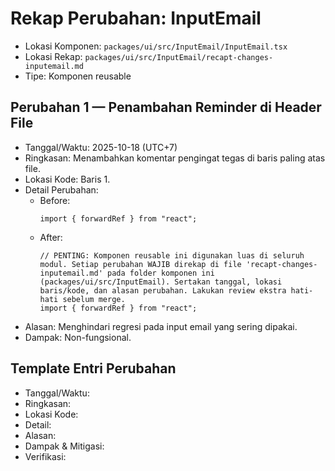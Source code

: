 # Rekap Perubahan: InputEmail

- Lokasi Komponen: `packages/ui/src/InputEmail/InputEmail.tsx`
- Lokasi Rekap: `packages/ui/src/InputEmail/recapt-changes-inputemail.md`
- Tipe: Komponen reusable

## Perubahan 1 — Penambahan Reminder di Header File
- Tanggal/Waktu: 2025-10-18 (UTC+7)
- Ringkasan: Menambahkan komentar pengingat tegas di baris paling atas file.
- Lokasi Kode: Baris 1.
- Detail Perubahan:
  - Before:
    ```tsx
    import { forwardRef } from "react";
    ```
  - After:
    ```tsx
    // PENTING: Komponen reusable ini digunakan luas di seluruh modul. Setiap perubahan WAJIB direkap di file 'recapt-changes-inputemail.md' pada folder komponen ini (packages/ui/src/InputEmail). Sertakan tanggal, lokasi baris/kode, dan alasan perubahan. Lakukan review ekstra hati-hati sebelum merge.
    import { forwardRef } from "react";
    ```
- Alasan: Menghindari regresi pada input email yang sering dipakai.
- Dampak: Non-fungsional.

## Template Entri Perubahan
- Tanggal/Waktu:
- Ringkasan:
- Lokasi Kode:
- Detail:
- Alasan:
- Dampak & Mitigasi:
- Verifikasi: